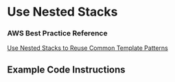 # Use Nested Stacks

### AWS Best Practice Reference
[Use Nested Stacks to Reuse Common Template Patterns](https://docs.aws.amazon.com/AWSCloudFormation/latest/UserGuide/best-practices.html#nested)

## Example Code Instructions
